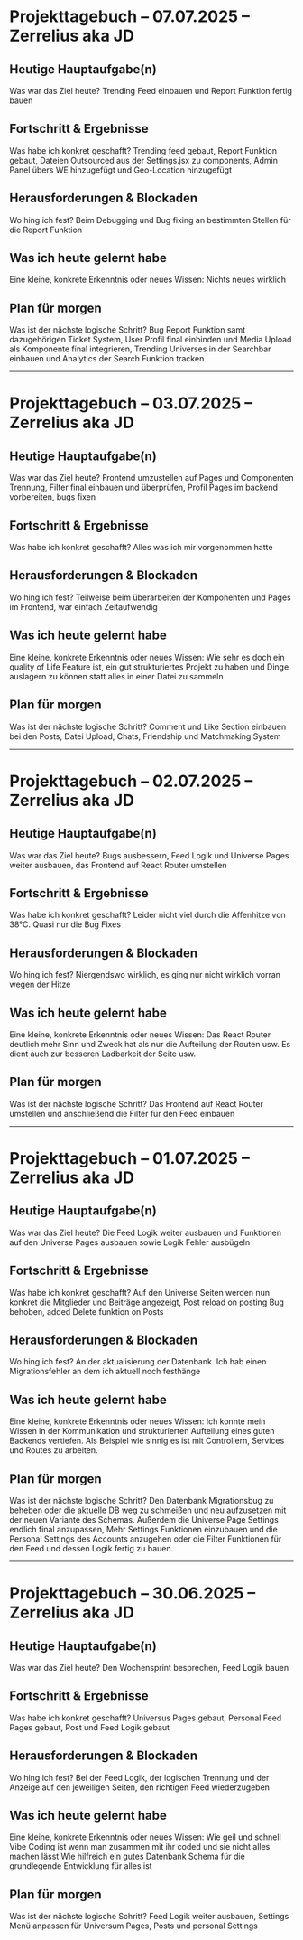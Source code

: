 # Projekttagebuch – 07.07.2025 – Zerrelius aka JD

## Heutige Hauptaufgabe(n)
Was war das Ziel heute?
Trending Feed einbauen und Report Funktion fertig bauen

## Fortschritt & Ergebnisse
Was habe ich konkret geschafft?
Trending feed gebaut, Report Funktion gebaut, Dateien Outsourced aus der Settings.jsx zu components, Admin Panel übers WE hinzugefügt und Geo-Location hinzugefügt

## Herausforderungen & Blockaden
Wo hing ich fest?
Beim Debugging und Bug fixing an bestimmten Stellen für die Report Funktion

## Was ich heute gelernt habe
Eine kleine, konkrete Erkenntnis oder neues Wissen:
Nichts neues wirklich

## Plan für morgen
Was ist der nächste logische Schritt?
Bug Report Funktion samt dazugehörigen Ticket System, User Profil final einbinden und Media Upload als Komponente final integrieren, Trending Universes in der Searchbar einbauen und Analytics der Search Funktion tracken

___
# Projekttagebuch – 03.07.2025 – Zerrelius aka JD

## Heutige Hauptaufgabe(n)
Was war das Ziel heute?
Frontend umzustellen auf Pages und Componenten Trennung, Filter final einbauen und überprüfen, Profil Pages im backend vorbereiten, bugs fixen

## Fortschritt & Ergebnisse
Was habe ich konkret geschafft?
Alles was ich mir vorgenommen hatte

## Herausforderungen & Blockaden
Wo hing ich fest?
Teilweise beim überarbeiten der Komponenten und Pages im Frontend, war einfach Zeitaufwendig

## Was ich heute gelernt habe
Eine kleine, konkrete Erkenntnis oder neues Wissen:
Wie sehr es doch ein quality of Life Feature ist, ein gut strukturiertes Projekt zu haben und Dinge auslagern zu können statt alles in einer Datei zu sammeln

## Plan für morgen
Was ist der nächste logische Schritt?
Comment und Like Section einbauen bei den Posts, Datei Upload, Chats, Friendship und Matchmaking System

___
# Projekttagebuch – 02.07.2025 – Zerrelius aka JD

## Heutige Hauptaufgabe(n)
Was war das Ziel heute?
Bugs ausbessern, Feed Logik und Universe Pages weiter ausbauen, das Frontend auf React Router umstellen

## Fortschritt & Ergebnisse
Was habe ich konkret geschafft?
Leider nicht viel durch die Affenhitze von 38°C. Quasi nur die Bug Fixes

## Herausforderungen & Blockaden
Wo hing ich fest?
Niergendswo wirklich, es ging nur nicht wirklich vorran wegen der Hitze

## Was ich heute gelernt habe
Eine kleine, konkrete Erkenntnis oder neues Wissen:
Das React Router deutlich mehr Sinn und Zweck hat als nur die Aufteilung der Routen usw. Es dient auch zur besseren Ladbarkeit der Seite usw.

## Plan für morgen
Was ist der nächste logische Schritt?
Das Frontend auf React Router umstellen und anschließend die Filter für den Feed einbauen

___
# Projekttagebuch – 01.07.2025 – Zerrelius aka JD

## Heutige Hauptaufgabe(n)
Was war das Ziel heute?
Die Feed Logik weiter ausbauen und Funktionen auf den Universe Pages ausbauen sowie Logik Fehler ausbügeln

## Fortschritt & Ergebnisse
Was habe ich konkret geschafft?
Auf den Universe Seiten werden nun konkret die Mitglieder und Beiträge angezeigt, Post reload on posting Bug behoben, added Delete funktion on Posts

## Herausforderungen & Blockaden
Wo hing ich fest?
An der aktualisierung der Datenbank. Ich hab einen Migrationsfehler an dem ich aktuell noch festhänge

## Was ich heute gelernt habe
Eine kleine, konkrete Erkenntnis oder neues Wissen:
Ich konnte mein Wissen in der Kommunikation und strukturierten Aufteilung eines guten Backends vertiefen. Als Beispiel wie sinnig es ist mit Controllern, Services und Routes zu arbeiten.

## Plan für morgen
Was ist der nächste logische Schritt?
Den Datenbank Migrationsbug zu beheben oder die aktuelle DB weg zu schmeißen und neu aufzusetzen mit der neuen Variante des Schemas. Außerdem die Universe Page Settings endlich final anzupassen, Mehr Settings Funktionen einzubauen und die Personal Settings des Accounts anzugehen oder die Filter Funktionen für den Feed und dessen Logik fertig zu bauen.

___
# Projekttagebuch – 30.06.2025 – Zerrelius aka JD

## Heutige Hauptaufgabe(n)
Was war das Ziel heute?
Den Wochensprint besprechen, Feed Logik bauen

## Fortschritt & Ergebnisse
Was habe ich konkret geschafft?
Universus Pages gebaut, Personal Feed Pages gebaut, Post und Feed Logik gebaut

## Herausforderungen & Blockaden
Wo hing ich fest?
Bei der Feed Logik, der logischen Trennung und der Anzeige auf den jeweiligen Seiten, den richtigen Feed wiederzugeben

## Was ich heute gelernt habe
Eine kleine, konkrete Erkenntnis oder neues Wissen:
Wie geil und schnell Vibe Coding ist wenn man zusammen mit ihr coded und sie nicht alles machen lässt
Wie hilfreich ein gutes Datenbank Schema für die grundlegende Entwicklung für alles ist

## Plan für morgen
Was ist der nächste logische Schritt?
Feed Logik weiter ausbauen, Settings Menü anpassen für Universum Pages, Posts und personal Settings